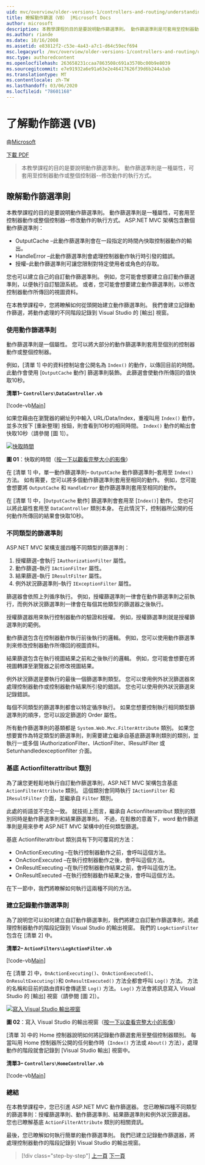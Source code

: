 ```yaml
---
uid: mvc/overview/older-versions-1/controllers-and-routing/understanding-action-filters-vb
title: 瞭解動作篩選（VB） |Microsoft Docs
author: microsoft
description: 本教學課程的目的是要說明動作篩選準則。 動作篩選準則是可套用至控制器動作或整個控制器的屬性 。
ms.author: riande
ms.date: 10/16/2008
ms.assetid: e83812f2-c53e-4a43-a7c1-d64c59ecf694
msc.legacyurl: /mvc/overview/older-versions-1/controllers-and-routing/understanding-action-filters-vb
msc.type: authoredcontent
ms.openlocfilehash: 263658231ccaa7863508c691a3570bc00b9e8039
ms.sourcegitcommit: e7e91932a6e91a63e2e46417626f39d6b244a3ab
ms.translationtype: MT
ms.contentlocale: zh-TW
ms.lasthandoff: 03/06/2020
ms.locfileid: "78601168"
---
```

# <a name="understanding-action-filters-vb"></a>了解動作篩選 (VB)

由[Microsoft](https://github.com/microsoft)

[下載 PDF](https://download.microsoft.com/download/e/f/3/ef3f2ff6-7424-48f7-bdaa-180ef64c3490/ASPNET_MVC_Tutorial_14_VB.pdf)

> 本教學課程的目的是要說明動作篩選準則。 動作篩選準則是一種屬性，可套用至控制器動作或整個控制器--修改動作的執行方式。

## <a name="understanding-action-filters"></a>瞭解動作篩選準則

本教學課程的目的是要說明動作篩選準則。 動作篩選準則是一種屬性，可套用至控制器動作或整個控制器--修改動作的執行方式。 ASP.NET MVC 架構包含數個動作篩選準則：

- OutputCache –此動作篩選準則會在一段指定的時間內快取控制器動作的輸出。
- HandleError –此動作篩選準則會處理控制器動作執行時引發的錯誤。
- 授權–此動作篩選準則可讓您限制對特定使用者或角色的存取。

您也可以建立自己的自訂動作篩選準則。 例如，您可能會想要建立自訂動作篩選準則，以便執行自訂驗證系統。 或者，您可能會想要建立動作篩選準則，以修改控制器動作所傳回的視圖資料。

在本教學課程中，您將瞭解如何從頭開始建立動作篩選準則。 我們會建立記錄動作篩選，將動作處理的不同階段記錄到 Visual Studio 的 [輸出] 視窗。

### <a name="using-an-action-filter"></a>使用動作篩選準則

動作篩選準則是一個屬性。 您可以將大部分的動作篩選準則套用至個別的控制器動作或整個控制器。

例如，[清單 1] 中的資料控制站會公開名為 `Index()` 的動作，以傳回目前的時間。 此動作會使用 [`OutputCache` 動作] 篩選準則裝飾。 此篩選會使動作所傳回的值快取10秒。

**清單1– `Controllers\DataController.vb`**

[!code-vb[Main](understanding-action-filters-vb/samples/sample1.vb)]

如果您藉由在瀏覽器的網址列中輸入 URL/Data/Index，重複叫用 `Index()` 動作，並多次按下 [重新整理] 按鈕，則會看到10秒的相同時間。 `Index()` 動作的輸出會快取10秒（請參閱 [圖 1]）。

[![快取時間](understanding-action-filters-vb/_static/image2.png)](understanding-action-filters-vb/_static/image1.png)

**圖 01**：快取的時間（[按一下以觀看完整大小的影像](understanding-action-filters-vb/_static/image3.png)）

在 [清單 1] 中，單一動作篩選準則– `OutputCache` 動作篩選準則–套用至 `Index()` 方法。 如有需要，您可以將多個動作篩選準則套用至相同的動作。 例如，您可能會想要將 `OutputCache` 和 `HandleError` 動作篩選準則套用至相同的動作。

在 [清單 1] 中，[`OutputCache` 動作] 篩選準則會套用至 [`Index()`] 動作。 您也可以將此屬性套用至 `DataController` 類別本身。 在此情況下，控制器所公開的任何動作所傳回的結果會快取10秒。

### <a name="the-different-types-of-filters"></a>不同類型的篩選準則

ASP.NET MVC 架構支援四種不同類型的篩選準則：

1. 授權篩選–會執行 `IAuthorizationFilter` 屬性。
2. 動作篩選–執行 `IActionFilter` 屬性。
3. 結果篩選–執行 `IResultFilter` 屬性。
4. 例外狀況篩選準則–執行 `IExceptionFilter` 屬性。

篩選器會依照上列循序執行。 例如，授權篩選準則一律會在動作篩選準則之前執行，而例外狀況篩選準則一律會在每個其他類型的篩選器之後執行。

授權篩選器用來執行控制器動作的驗證和授權。 例如，授權篩選準則就是授權篩選準則的範例。

動作篩選包含在控制器動作執行前後執行的邏輯。 例如，您可以使用動作篩選準則來修改控制器動作所傳回的視圖資料。

結果篩選包含在執行視圖結果之前和之後執行的邏輯。 例如，您可能會想要在將視圖轉譯至瀏覽器之前修改視圖結果。

例外狀況篩選是要執行的最後一個篩選準則類型。 您可以使用例外狀況篩選器來處理控制器動作或控制器動作結果所引發的錯誤。 您也可以使用例外狀況篩選來記錄錯誤。

每個不同類型的篩選準則都會以特定循序執行。 如果您想要控制執行相同類型篩選準則的順序，您可以設定篩選的 Order 屬性。

所有動作篩選準則的基類都是 `System.Web.Mvc.FilterAttribute` 類別。 如果您想要實作為特定類型的篩選準則，則需要建立繼承自基底篩選準則類別的類別，並執行一或多個 IAuthorizationFilter、IActionFilter、IResultFilter 或 Setunhandledexceptionfilter 介面。

### <a name="the-base-actionfilterattribute-class"></a>基底 Actionfilterattribut 類別

為了讓您更輕鬆地執行自訂動作篩選準則，ASP.NET MVC 架構包含基底 `ActionFilterAttribute` 類別。 這個類別會同時執行 `IActionFilter` 和 `IResultFilter` 介面，並繼承自 `Filter` 類別。

此處的術語並不完全一致。 就技術上而言，繼承自 Actionfilterattribut 類別的類別同時是動作篩選準則和結果篩選準則。 不過，在鬆散的意義下，word 動作篩選準則是用來參考 ASP.NET MVC 架構中的任何類型篩選。

基底 Actionfilterattribut 類別具有下列可覆寫的方法：

- OnActionExecuting –在執行控制器動作之前，會呼叫這個方法。
- OnActionExecuted –在執行控制器動作之後，會呼叫這個方法。
- OnResultExecuting –在執行控制器動作結果之前，會呼叫這個方法。
- OnResultExecuted –在執行控制器動作結果之後，會呼叫這個方法。

在下一節中，我們將瞭解如何執行這兩種不同的方法。

### <a name="creating-a-log-action-filter"></a>建立記錄動作篩選準則

為了說明您可以如何建立自訂動作篩選準則，我們將建立自訂動作篩選準則，將處理控制器動作的階段記錄到 Visual Studio 的輸出視窗。 我們的 `LogActionFilter` 包含在 [清單 2] 中。

**清單2– `ActionFilters\LogActionFilter.vb`**

[!code-vb[Main](understanding-action-filters-vb/samples/sample2.vb)]

在 [清單 2] 中，`OnActionExecuting()`、`OnActionExecuted()`、`OnResultExecuting()`和 `OnResultExecuted()` 方法全都會呼叫 `Log()` 方法。 方法的名稱和目前的路由資料會傳遞至 `Log()` 方法。 `Log()` 方法會將訊息寫入 Visual Studio 的 [輸出] 視窗（請參閱 [圖 2]）。

[![寫入 Visual Studio 輸出視窗](understanding-action-filters-vb/_static/image5.png)](understanding-action-filters-vb/_static/image4.png)

**圖 02**：寫入 Visual Studio 的輸出視窗（[按一下以查看完整大小的影像](understanding-action-filters-vb/_static/image6.png)）

[清單 3] 中的 Home 控制器說明如何將記錄動作篩選套用至整個控制器類別。 每當叫用 Home 控制器所公開的任何動作時（`Index()` 方法或 `About()` 方法），處理動作的階段就會記錄到 [Visual Studio 輸出] 視窗中。

**清單3– `Controllers\HomeController.vb`**

[!code-vb[Main](understanding-action-filters-vb/samples/sample3.vb)]

### <a name="summary"></a>總結

在本教學課程中，您已引進 ASP.NET MVC 動作篩選器。 您已瞭解四種不同類型的篩選準則：授權篩選準則、動作篩選準則、結果篩選準則和例外狀況篩選器。 您也已瞭解基底 `ActionFilterAttribute` 類別的相關資訊。

最後，您已瞭解如何執行簡單的動作篩選準則。 我們已建立記錄動作篩選器，將處理控制器動作的階段記錄到 Visual Studio 的輸出視窗。

> [!div class="step-by-step"]
> [上一頁](asp-net-mvc-routing-overview-vb.md)
> [下一頁](improving-performance-with-output-caching-vb.md)
